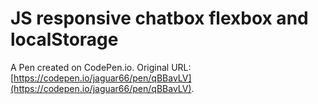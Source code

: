 # JS responsive chatbox flexbox and localStorage

A Pen created on CodePen.io. Original URL: [https://codepen.io/jaguar66/pen/qBBavLV](https://codepen.io/jaguar66/pen/qBBavLV).


